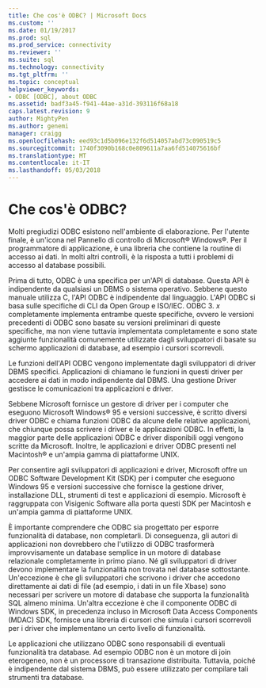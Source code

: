 ```yaml
---
title: Che cos'è ODBC? | Microsoft Docs
ms.custom: ''
ms.date: 01/19/2017
ms.prod: sql
ms.prod_service: connectivity
ms.reviewer: ''
ms.suite: sql
ms.technology: connectivity
ms.tgt_pltfrm: ''
ms.topic: conceptual
helpviewer_keywords:
- ODBC [ODBC], about ODBC
ms.assetid: badf3a45-f941-44ae-a31d-393116f68a18
caps.latest.revision: 9
author: MightyPen
ms.author: genemi
manager: craigg
ms.openlocfilehash: eed93c1d5b096e132f6d514057abd73c090519c5
ms.sourcegitcommit: 1740f3090b168c0e809611a7aa6fd514075616bf
ms.translationtype: MT
ms.contentlocale: it-IT
ms.lasthandoff: 05/03/2018
---
```

# <a name="what-is-odbc"></a>Che cos'è ODBC?
Molti pregiudizi ODBC esistono nell'ambiente di elaborazione. Per l'utente finale, è un'icona nel Pannello di controllo di Microsoft® Windows®. Per il programmatore di applicazione, è una libreria che contiene la routine di accesso ai dati. In molti altri controlli, è la risposta a tutti i problemi di accesso al database possibili.  
  
 Prima di tutto, ODBC è una specifica per un'API di database. Questa API è indipendente da qualsiasi un DBMS o sistema operativo. Sebbene questo manuale utilizza C, l'API ODBC è indipendente dal linguaggio. L'API ODBC si basa sulle specifiche di CLI da Open Group e ISO/IEC. ODBC 3. *x* completamente implementa entrambe queste specifiche, ovvero le versioni precedenti di ODBC sono basate su versioni preliminari di queste specifiche, ma non viene tuttavia implementata completamente e sono state aggiunte funzionalità comunemente utilizzate dagli sviluppatori di basate su schermo applicazioni di database, ad esempio i cursori scorrevoli.  
  
 Le funzioni dell'API ODBC vengono implementate dagli sviluppatori di driver DBMS specifici. Applicazioni di chiamano le funzioni in questi driver per accedere ai dati in modo indipendente dal DBMS. Una gestione Driver gestisce le comunicazioni tra applicazioni e driver.  
  
 Sebbene Microsoft fornisce un gestore di driver per i computer che eseguono Microsoft Windows® 95 e versioni successive, è scritto diversi driver ODBC e chiama funzioni ODBC da alcune delle relative applicazioni, che chiunque possa scrivere i driver e le applicazioni ODBC. In effetti, la maggior parte delle applicazioni ODBC e driver disponibili oggi vengono scritte da Microsoft. Inoltre, le applicazioni e driver ODBC presenti nel Macintosh® e un'ampia gamma di piattaforme UNIX.  
  
 Per consentire agli sviluppatori di applicazioni e driver, Microsoft offre un ODBC Software Development Kit (SDK) per i computer che eseguono Windows 95 e versioni successive che fornisce la gestione driver, installazione DLL, strumenti di test e applicazioni di esempio. Microsoft è raggruppata con Visigenic Software alla porta questi SDK per Macintosh e un'ampia gamma di piattaforme UNIX.  
  
 È importante comprendere che ODBC sia progettato per esporre funzionalità di database, non completarli. Di conseguenza, gli autori di applicazioni non dovrebbero che l'utilizzo di ODBC trasformerà improvvisamente un database semplice in un motore di database relazionale completamente in primo piano. Né gli sviluppatori di driver devono implementare la funzionalità non trovata nel database sottostante. Un'eccezione è che gli sviluppatori che scrivono i driver che accedono direttamente ai dati di file (ad esempio, i dati in un file Xbase) sono necessari per scrivere un motore di database che supporta la funzionalità SQL almeno minima. Un'altra eccezione è che il componente ODBC di Windows SDK, in precedenza incluso in Microsoft Data Access Components (MDAC) SDK, fornisce una libreria di cursori che simula i cursori scorrevoli per i driver che implementano un certo livello di funzionalità.  
  
 Le applicazioni che utilizzano ODBC sono responsabili di eventuali funzionalità tra database. Ad esempio ODBC non è un motore di join eterogeneo, non è un processore di transazione distribuita. Tuttavia, poiché è indipendente dal sistema DBMS, può essere utilizzato per compilare tali strumenti tra database.
